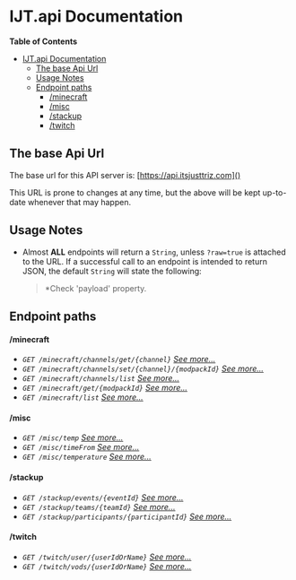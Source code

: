 # IJT.api Documentation
**Table of Contents**
- [IJT.api Documentation](#ijtapi-documentation)
  - [The base Api Url](#the-base-api-url)
  - [Usage Notes](#usage-notes)
  - [Endpoint paths](#endpoint-paths)
      - [/minecraft](#minecraft)
      - [/misc](#misc)
      - [/stackup](#stackup)
      - [/twitch](#twitch)

## The base Api Url
The base url for this API server is: [https://api.itsjusttriz.com]()

This URL is prone to changes at any time, but the above will be kept up-to-date whenever that may happen.

## Usage Notes
- Almost **ALL** endpoints will return a `String`, unless `?raw=true` is attached to the URL. If a successful call to an endpoint is intended to return JSON, the default `String` will state the following:
  > *Check 'payload' property.

## Endpoint paths

#### /minecraft

  - *`GET /minecraft/channels/get/{channel}`* [*See more...*](minecraft.md#get-minecraftchannelsgetchannel)
  - *`GET /minecraft/channels/set/{channel}/{modpackId}`* [*See more...*](minecraft.md#get-minecraftchannelssetchannelmodpackid)
  - *`GET /minecraft/channels/list`* [*See more...*](minecraft.md#get-minecraftchannelslist)
  - *`GET /minecraft/get/{modpackId}`* [*See more...*](minecraft.md#get-minecraftgetmodpackid)
  - *`GET /minecraft/list`* [*See more...*](minecraft.md#get-minecraftlist)

#### /misc

  - *`GET /misc/temp`* [*See more...*](misc.md#get-misctemperature)
  - *`GET /misc/timeFrom`* [*See more...*](misc.md#get-misctimeFrom)
  - *`GET /misc/temperature`* [*See more...*](misc.md#get-misctimeUntil)

#### /stackup

  - *`GET /stackup/events/{eventId}`* [*See more...*](stackup.md#get-stackupeventseventid)
  - *`GET /stackup/teams/{teamId}`* [*See more...*](stackup.md#get-stackupteamsteamid)
  - *`GET /stackup/participants/{participantId}`* [*See more...*](stackup.md#get-stackupparticipantsparticipantid)

#### /twitch

  - *`GET /twitch/user/{userIdOrName}`* [*See more...*](twitch.md#get-twitchuseruseridorname)
  - *`GET /twitch/vods/{userIdOrName}`* [*See more...*](twitch.md#get-twitchvodsuseridorname)
